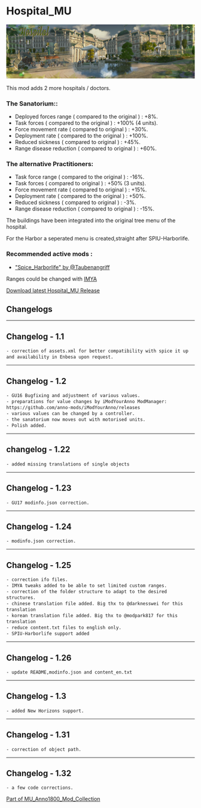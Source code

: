 # Hospital_MU

![](../doc/hospital_banner.jpg)

This mod adds 2 more hospitals / doctors.

### The Sanatorium::

- Deployed forces range ( compared to the original ) : +8%.
- Task forces ( compared to the original ) : +100% (4 units).
- Force movement rate ( compared to original ) : +30%.
- Deployment rate ( compared to the original ) : +100%.
- Reduced sickness ( compared to original ) : +45%.
- Range disease reduction ( compared to original ) : +60%.


### The alternative Practitioners:

- Task force range ( compared to the original ) : -16%.
- Task forces ( compared to original ) : +50% (3 units).
- Force movement rate ( compared to original ) : +15%.
- Deployment rate ( compared to the original ) : +50%.
- Reduced sickness ( compared to original ) : -3%.
- Range disease reduction ( compared to original ) : -15%.


The buildings have been integrated into the original tree menu of the hospital.

For the Harbor a seperated menu is created,straight after SPIU-Harborlife.

### Recommended active mods :

- ["Spice_Harborlife" by @Taubenangriff](https://mod.io/g/anno-1800/m/harborlife)



Ranges could be changed with [IMYA](https://github.com/anno-mods/iModYourAnno)

[Download latest Hospital_MU Release](https://github.com/muggenstuermer/MU_Anno1800_Mod_Collection/releases/latest)


## Changelogs

---------------------------
Changelog - 1.1
---------------------------
	- correction of assets.xml for better compatibility with spice it up and availability in Enbesa upon request.

---------------------------
Changelog - 1.2
---------------------------
	- GU16 Bugfixing and adjustment of various values.
	- preparations for value changes by iModYourAnno ModManager: https://github.com/anno-mods/iModYourAnno/releases
	- various values can be changed by a controller.
	- the sanatorium now moves out with motorised units.
	- Polish added.

---------------------------
changelog - 1.22
---------------------------
	- added missing translations of single objects
	
---------------------------
Changelog - 1.23
---------------------------
	- GU17 modinfo.json correction.
	
---------------------------
Changelog - 1.24
---------------------------
	- modinfo.json correction.

---------------------------
Changelog - 1.25
---------------------------
	- correction ifo files.
	- IMYA tweaks added to be able to set limited custom ranges.
	- correction of the folder structure to adapt to the desired structures.
	- chinese translation file added. Big thx to @darknesswei for this translation
	- korean translation file added. Big thx to @modpark817 for this translation
	- reduce content.txt files to english only.
	- SPIU-Harborlife support added
	
---------------------------
Changelog - 1.26
---------------------------
	- update README,modinfo.json and content_en.txt
	
---------------------------
Changelog - 1.3
---------------------------
	- added New Horizons support.
	
---------------------------
Changelog - 1.31
---------------------------
	- correction of object path.
	
---------------------------
Changelog - 1.32
---------------------------
	- a few code corrections.
	
	
	
[Part of MU_Anno1800_Mod_Collection](https://github.com/muggenstuermer/MU_Anno1800_Mod_Collection)